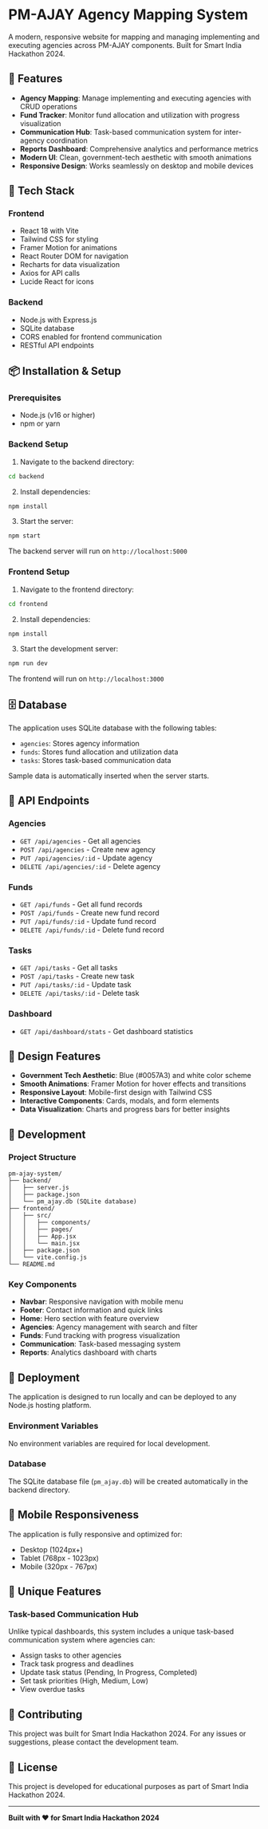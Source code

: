 # PM-AJAY Agency Mapping System

A modern, responsive website for mapping and managing implementing and executing agencies across PM-AJAY components. Built for Smart India Hackathon 2024.

## 🎯 Features

- **Agency Mapping**: Manage implementing and executing agencies with CRUD operations
- **Fund Tracker**: Monitor fund allocation and utilization with progress visualization
- **Communication Hub**: Task-based communication system for inter-agency coordination
- **Reports Dashboard**: Comprehensive analytics and performance metrics
- **Modern UI**: Clean, government-tech aesthetic with smooth animations
- **Responsive Design**: Works seamlessly on desktop and mobile devices

## 🚀 Tech Stack

### Frontend
- React 18 with Vite
- Tailwind CSS for styling
- Framer Motion for animations
- React Router DOM for navigation
- Recharts for data visualization
- Axios for API calls
- Lucide React for icons

### Backend
- Node.js with Express.js
- SQLite database
- CORS enabled for frontend communication
- RESTful API endpoints

## 📦 Installation & Setup

### Prerequisites
- Node.js (v16 or higher)
- npm or yarn

### Backend Setup

1. Navigate to the backend directory:
```bash
cd backend
```

2. Install dependencies:
```bash
npm install
```

3. Start the server:
```bash
npm start
```

The backend server will run on `http://localhost:5000`

### Frontend Setup

1. Navigate to the frontend directory:
```bash
cd frontend
```

2. Install dependencies:
```bash
npm install
```

3. Start the development server:
```bash
npm run dev
```

The frontend will run on `http://localhost:3000`

## 🗄️ Database

The application uses SQLite database with the following tables:
- `agencies`: Stores agency information
- `funds`: Stores fund allocation and utilization data
- `tasks`: Stores task-based communication data

Sample data is automatically inserted when the server starts.

## 📡 API Endpoints

### Agencies
- `GET /api/agencies` - Get all agencies
- `POST /api/agencies` - Create new agency
- `PUT /api/agencies/:id` - Update agency
- `DELETE /api/agencies/:id` - Delete agency

### Funds
- `GET /api/funds` - Get all fund records
- `POST /api/funds` - Create new fund record
- `PUT /api/funds/:id` - Update fund record
- `DELETE /api/funds/:id` - Delete fund record

### Tasks
- `GET /api/tasks` - Get all tasks
- `POST /api/tasks` - Create new task
- `PUT /api/tasks/:id` - Update task
- `DELETE /api/tasks/:id` - Delete task

### Dashboard
- `GET /api/dashboard/stats` - Get dashboard statistics

## 🎨 Design Features

- **Government Tech Aesthetic**: Blue (#0057A3) and white color scheme
- **Smooth Animations**: Framer Motion for hover effects and transitions
- **Responsive Layout**: Mobile-first design with Tailwind CSS
- **Interactive Components**: Cards, modals, and form elements
- **Data Visualization**: Charts and progress bars for better insights

## 🔧 Development

### Project Structure
```
pm-ajay-system/
├── backend/
│   ├── server.js
│   ├── package.json
│   └── pm_ajay.db (SQLite database)
├── frontend/
│   ├── src/
│   │   ├── components/
│   │   ├── pages/
│   │   ├── App.jsx
│   │   └── main.jsx
│   ├── package.json
│   └── vite.config.js
└── README.md
```

### Key Components
- **Navbar**: Responsive navigation with mobile menu
- **Footer**: Contact information and quick links
- **Home**: Hero section with feature overview
- **Agencies**: Agency management with search and filter
- **Funds**: Fund tracking with progress visualization
- **Communication**: Task-based messaging system
- **Reports**: Analytics dashboard with charts

## 🚀 Deployment

The application is designed to run locally and can be deployed to any Node.js hosting platform.

### Environment Variables
No environment variables are required for local development.

### Database
The SQLite database file (`pm_ajay.db`) will be created automatically in the backend directory.

## 📱 Mobile Responsiveness

The application is fully responsive and optimized for:
- Desktop (1024px+)
- Tablet (768px - 1023px)
- Mobile (320px - 767px)

## 🎯 Unique Features

### Task-based Communication Hub
Unlike typical dashboards, this system includes a unique task-based communication system where agencies can:
- Assign tasks to other agencies
- Track task progress and deadlines
- Update task status (Pending, In Progress, Completed)
- Set task priorities (High, Medium, Low)
- View overdue tasks

## 🤝 Contributing

This project was built for Smart India Hackathon 2024. For any issues or suggestions, please contact the development team.

## 📄 License

This project is developed for educational purposes as part of Smart India Hackathon 2024.

---

**Built with ❤️ for Smart India Hackathon 2024**
